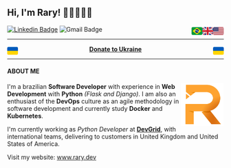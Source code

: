 ## Hi, I'm Rary! 👋🏽👨🏽‍💻

<!-- These flags are found on https://emojipedia.org/flags/ and the Twitter emoji version is being used here -->
<img align="right" width="25" src="img/flag-united-states.png">
<img align="right" width="25" src="img/flag-united-kingdom.png">
<img align="right" width="25" src="img/flag-brazil.png">

[![Linkedin Badge](https://img.shields.io/badge/-Rary%20Coringa-grey?style=flat&logo=Linkedin&logoColor=white&link=https://www.linkedin.com/in/rarycoringa/)](https://www.linkedin.com/in/rarycoringa/)
![Gmail Badge](https://img.shields.io/badge/-contact@rary.dev-grey?style=flat&logo=Gmail&logoColor=white)

---

<div align="center"><a href="https://help.rescue.org/donate-br/ukraine-crisis"><img align="left" width="25" src="img/flag-ukraine.png"><b> Donate to Ukraine </b><img align="right" width="25" src="img/flag-ukraine.png"></a></div>

---

#### ABOUT ME

<img align="right" width="100" src="img/r-orange.png">

I'm a brazilian **Software Developer** with experience in **Web Development** with **Python** *(Flask and Django)*. I am also an enthusiast of the **DevOps** culture as an agile methodology in software development and currently study **Docker** and **Kubernetes**.

I'm currently working as *Python Developer* at **[DevGrid](https://devgrid.co.uk)**, with international teams, delivering to customers in United Kingdom and United States of America.

Visit my website: www.rary.dev

